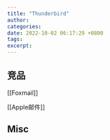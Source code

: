 ```yaml
---
title: "Thunderbird"
author: 
categories: 
date: 2022-10-02 06:17:29 +0800
tags: 
excerpt: 
---
```






## 竞品

[[Foxmail]]


[[Apple邮件]]

## Misc

